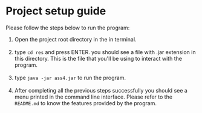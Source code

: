 #  Project setup guide

Please follow the steps below to run the program:

1. Open the project root directory in the in terminal. 
<br></br>
2. type `cd res` and press ENTER. you should see a file with .jar extension in this directory. 
   This is the file that you'll be using to interact with the program.
<br></br>
3. type `java -jar ass4.jar` to run the program.
<br></br>
4. After completing all the previous steps successfully you should see a menu printed 
   in the command line interface. Please refer to the `README.md` to know the features provided
   by the program.
